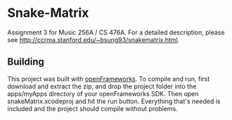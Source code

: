 # Snake-Matrix
Assignment 3 for Music 256A / CS 476A. For a detailed description, please see http://ccrma.stanford.edu/~bsung93/snakematrix.html.

## Building
This project was built with [openFrameworks](http://openframeworks.cc/download/). To compile and run, first download and extract the zip, and drop the project folder into the apps/myApps directory of your openFrameworks SDK.
Then open snakeMatrix.xcodeproj and hit the run button. Everything that's needed is included and the project should compile without problems.
